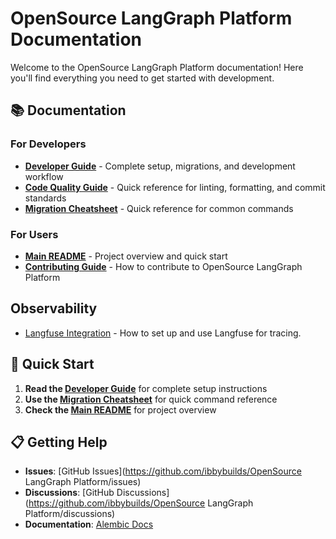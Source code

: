 # OpenSource LangGraph Platform Documentation

Welcome to the OpenSource LangGraph Platform documentation! Here you'll find everything you need to get started with development.

## 📚 Documentation

### For Developers

- **[Developer Guide](developer-guide.md)** - Complete setup, migrations, and development workflow
- **[Code Quality Guide](code-quality.md)** - Quick reference for linting, formatting, and commit standards
- **[Migration Cheatsheet](migration-cheatsheet.md)** - Quick reference for common commands

### For Users

- **[Main README](../README.md)** - Project overview and quick start
- **[Contributing Guide](../CONTRIBUTING.md)** - How to contribute to OpenSource LangGraph Platform

## Observability

- [Langfuse Integration](./langfuse-usage.md) - How to set up and use Langfuse for tracing.

## 🚀 Quick Start

1. **Read the [Developer Guide](developer-guide.md)** for complete setup instructions
2. **Use the [Migration Cheatsheet](migration-cheatsheet.md)** for quick command reference
3. **Check the [Main README](../README.md)** for project overview

## 📋 Getting Help

- **Issues**: [GitHub Issues](https://github.com/ibbybuilds/OpenSource LangGraph Platform/issues)
- **Discussions**: [GitHub Discussions](https://github.com/ibbybuilds/OpenSource LangGraph Platform/discussions)
- **Documentation**: [Alembic Docs](https://alembic.sqlalchemy.org/)
